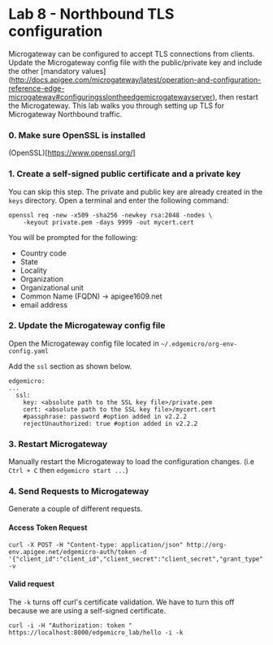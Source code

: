 # Lab 8 - Northbound TLS configuration
Microgateway can be configured to accept TLS connections from clients. Update the Microgateway config file with the public/private key and include the other [mandatory values] (http://docs.apigee.com/microgateway/latest/operation-and-configuration-reference-edge-microgateway#configuringsslontheedgemicrogatewayserver), then restart the Microgateway.  This lab walks you through setting up TLS for Microgateway Northbound traffic.

### 0. Make sure OpenSSL is installed
(OpenSSL)[https://www.openssl.org/]

### 1. Create a self-signed public certificate and a private key
You can skip this step.  The private and public key are already created in the `keys` directory.
Open a terminal and enter the following command:

```
openssl req -new -x509 -sha256 -newkey rsa:2048 -nodes \
    -keyout private.pem -days 9999 -out mycert.cert
```

You will be prompted for the following:
* Country code
* State
* Locality
* Organization
* Organizational unit
* Common Name (FQDN) -> apigee1609.net
* email address


### 2. Update the Microgateway config file
Open the Microgateway config file located in `~/.edgemicro/org-env-config.yaml`

Add the `ssl` section as shown below.
```
edgemicro:
...
  ssl:
    key: <absolute path to the SSL key file>/private.pem
    cert: <absolute path to the SSL key file>/mycert.cert
    #passphrase: password #option added in v2.2.2
    rejectUnauthorized: true #option added in v2.2.2
```

### 3. Restart Microgateway
Manually restart the Microgateway to load the configuration changes. (i.e `Ctrl + C` then `edgemicro start ...`)


### 4. Send Requests to Microgateway
Generate a couple of different requests.

#### Access Token Request
```
curl -X POST -H "Content-type: application/json" http://org-env.apigee.net/edgemicro-auth/token -d '{"client_id":"client_id","client_secret":"client_secret","grant_type":"client_credentials"}' -v
```

#### Valid request
The `-k` turns off curl's certificate validation.  We have to turn this off because we are using a self-signed certificate.  

```
curl -i -H "Authorization: token " https://localhost:8000/edgemicro_lab/hello -i -k
```
